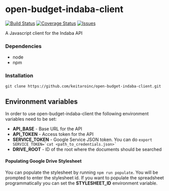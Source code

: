 # open-budget-indaba-client
[![Build Status](https://travis-ci.org/okfn/open-budget-indaba-client.svg?branch=master)](https://travis-ci.org/okfn/open-budget-indaba-client)
[![Coverage Status](https://coveralls.io/repos/github/okfn/open-budget-indaba-client/badge.svg?branch=master)](https://coveralls.io/github/okfn/open-budget-indaba-client?branch=master)
[![Issues](https://img.shields.io/badge/issue-tracker-orange.svg)](https://github.com/okfn/open-budget-survey/issues)

A Javascript client for the Indaba API


### Dependencies

- node
- npm

### Installation

`git clone https://github.com/keitaroinc/open-budget-indaba-client.git`


## Environment variables

In order to use open-budget-indaba-client the following environment variables need to be set:

* **API_BASE** - Base URL for the API
* **API_TOKEN** - Access token for the API
* **SERVICE_TOKEN** - Google Service JSON token. You can do ``export SERVICE_TOKEN=`cat <path_to_credentials.json>` ``
* **DRIVE_ROOT** - ID of the root where the documents should be searched

#### Populating Google Drive Stylesheet

You can populate the stylesheet by running `npm run populate`. You will be prompted to enter the stylesheet id.
If you want to populate the spreadsheet programmatically you can set the **STYLESHEET_ID** environment variable.